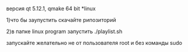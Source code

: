 версия qt 5.12.1, qmake 64 bit
*linux

  1)что бы заупустить скачайте рипозиторий
  
  2)в папке linux program запустить ./playlist.sh 
  
  запускайте желательно  не от пользователя root и без команды sudo  



